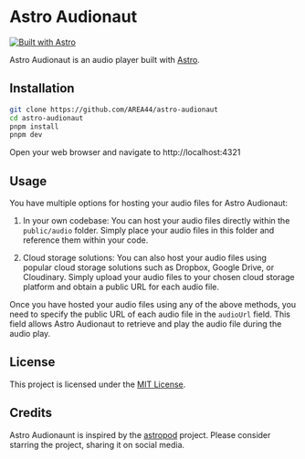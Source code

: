 # Astro Audionaut

[![Built with Astro](https://astro.badg.es/v2/built-with-astro/tiny.svg)](https://astro.build)

Astro Audionaut is an audio player built with [Astro](https://astro.build).

## Installation

```bash
git clone https://github.com/AREA44/astro-audionaut
cd astro-audionaut
pnpm install
pnpm dev
```

Open your web browser and navigate to http://localhost:4321

## Usage

You have multiple options for hosting your audio files for Astro Audionaut:

1. In your own codebase: You can host your audio files directly within the `public/audio` folder. Simply place your audio files in this folder and reference them within your code.

2. Cloud storage solutions: You can also host your audio files using popular cloud storage solutions such as Dropbox, Google Drive, or Cloudinary. Simply upload your audio files to your chosen cloud storage platform and obtain a public URL for each audio file.

Once you have hosted your audio files using any of the above methods, you need to specify the public URL of each audio file in the `audioUrl` field. This field allows Astro Audionaut to retrieve and play the audio file during the audio play.

## License

This project is licensed under the [MIT License](LICENSE).

## Credits

Astro Audionaunt is inspired by the [astropod](https://github.com/manuelernestog/astropod) project. Please consider starring the project, sharing it on social media.
